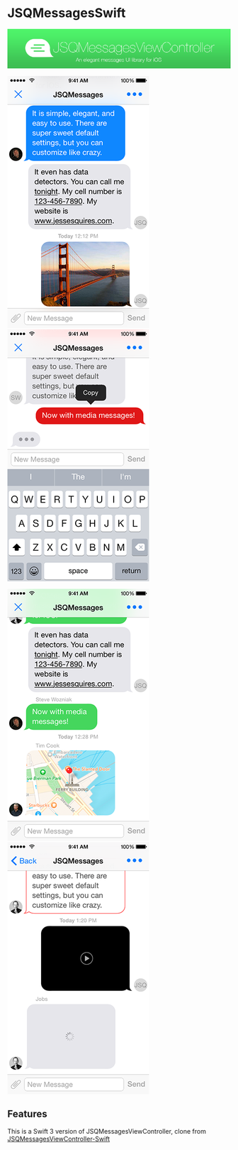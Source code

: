 # JSQMessagesSwift
![JSQMessagesViewController banner](https://raw.githubusercontent.com/jessesquires/JSQMessagesViewController/develop/Assets/jsq_messages_banner.png)

![Screenshot0][img0] &nbsp;&nbsp; ![Screenshot1][img1] &nbsp;&nbsp; 

![Screenshot2][img2] &nbsp;&nbsp; ![Screenshot3][img3]

## Features

This is a Swift 3 version of JSQMessagesViewController, clone from [JSQMessagesViewController-Swift](https://github.com/s-faychatelard/JSQMessagesViewController-Swift)

[img0]:https://raw.githubusercontent.com/jessesquires/JSQMessagesViewController/develop/Screenshots/screenshot0.png
[img1]:https://raw.githubusercontent.com/jessesquires/JSQMessagesViewController/develop/Screenshots/screenshot1.png
[img2]:https://raw.githubusercontent.com/jessesquires/JSQMessagesViewController/develop/Screenshots/screenshot2.png
[img3]:https://raw.githubusercontent.com/jessesquires/JSQMessagesViewController/develop/Screenshots/screenshot3.png
